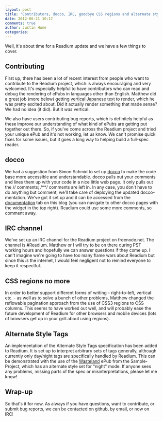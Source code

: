 ```yaml
---
layout: post
title: "Contributors, docco, IRC, goodbye CSS regions and alternate styles"
date: 2012-06-21 10:17
comments: true
author: Justin Hume
categories: 
---
```


Well, it's about time for a Readium update and we have a few things to cover. 

## Contributing

First up, there has been a lot of recent interest from people who want to contribute to the Readium project, which is always encouraging and very welcomed. It's especially helpful to have contributors who can read and debug the rendering of ePubs in languages other than English. Matthew did a great job (more below) getting [vertical Japanese text](http://code.google.com/p/epub-samples/wiki/SamplesListing#kusamakura-japanese-vertical-writing) to render, which he was pretty excited about. Did it actually render something that made sense? We had no idea (it did). But it _was_ vertical. 

We also have users contributing bug reports, which is definitely helpful as these improve our understanding of what kind of ePubs are getting put together out there. So, if you've come across the Readium project and tried your unique ePub and it's not working, let us know. We can't promise quick fixes for some issues, but it goes a long way to helping build a full-spec reader. 

## docco

We had a suggestion from Simon Schmid to set up [docco](http://jashkenas.github.com/docco/) to make the code base more accessible and understandable. docco pulls out your comments and lines them up with your code in a nice little web page. It only pulls out the // comments; /**/ comments are left in. In any case, you don't have to do anything but comment, we'll take care of deploying the updated docco-mentation. We've got it set up and it can be accessed from the [documentation](http://github.readium.org/docs/ebook.html) tab on this blog (you can navigate to other docco pages with the widget in the top right). Readium could use some more comments, so comment away. 

## IRC channel 

We've set up an IRC channel for the Readium project on freenode.net. The channel is #Readium. Matthew or I will try to be on there during PST working hours and hopefully we can answer questions if they come up. I can't imagine we're going to have too many flame wars about Readium but since this _is_ the internet, I would feel negligent not to remind everyone to keep it respectful. 

## CSS regions no more

In order to better support different forms of writing - right-to-left, vertical etc. - as well as to solve a bunch of other problems, Matthew changed the reflowable pagination approach from the use of CSS3 regions to CSS columns. This seems to have worked out well, and will probably ease the future development of Readium for other browsers and mobile devices (lots of browsers get up in your grill about using regions).

## Alternate Style Tags

An implementation of the Alternate Style Tags specification has been added to Readium. It is set up to interpret arbitrary sets of tags generally, although currently only day/night tags are specifically handled by Readium. This can be demonstrated with the use of the [Wasteland](http://code.google.com/p/epub-samples/wiki/SamplesListing#wasteland) ePub from the Sample-Project, which has an alternate style set for "night" mode. If anyone sees any problems, missing parts of the spec or misinterpretations, please let me know! 

## Wrap-up

So that's it for now. As always if you have questions, want to contribute, or submit bug reports, we can be contacted on github, by email, or now on IRC!  
